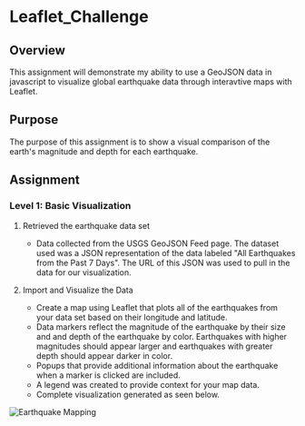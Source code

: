 # Leaflet_Challenge

## Overview
This assignment will demonstrate my ability to use a GeoJSON data in javascript to visualize 
global earthquake data through interavtive maps with Leaflet. 

## Purpose
The purpose of this assignment is to show a visual comparison of the earth's magnitude and depth
for each earthquake.

## Assignment
### Level 1: Basic Visualization
1. Retrieved the earthquake data set
   * Data collected from the USGS GeoJSON Feed page. The dataset used was a JSON representation of the data labeled
    "All Earthquakes from the Past 7 Days". The URL of this JSON was used to pull in the data for our visualization.

2. Import and Visualize the Data
   * Create a map using Leaflet that plots all of the earthquakes from your data set based on their longitude and latitude.
    * Data markers reflect the magnitude of the earthquake by their size and and depth of the earthquake by color. Earthquakes 
       with higher magnitudes should appear larger and earthquakes with greater depth should appear darker in color.
    * Popups that provide additional information about the earthquake when a marker is clicked are included.
    * A legend was created to provide context for your map data.
    * Complete visualization generated as seen below. 

![Earthquake Mapping](https://user-images.githubusercontent.com/89491352/150271835-6b461b5a-c5ce-4949-b69c-6b19b052ebbf.png)
